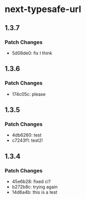 # next-typesafe-url

## 1.3.7

### Patch Changes

- 5d08de0: fix I think

## 1.3.6

### Patch Changes

- 174c05c: please

## 1.3.5

### Patch Changes

- 4db6260: test
- c7243f1: test2!

## 1.3.4

### Patch Changes

- 45e6b28: fixed ci?
- b272b8c: trying again
- 14d6a4b: this is a test
